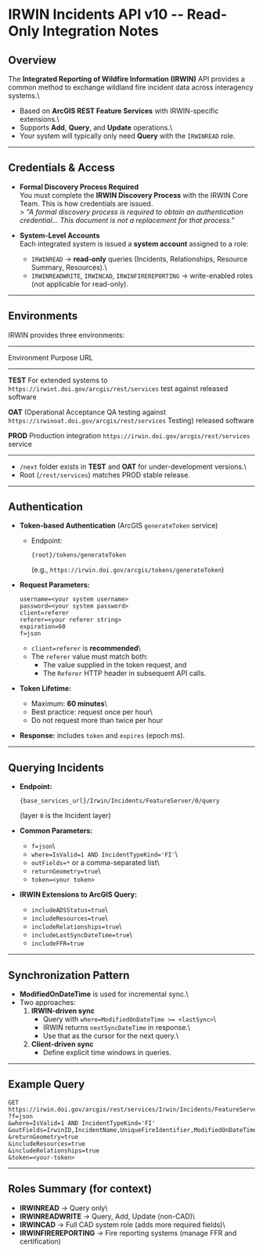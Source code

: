 # IRWIN Incidents API v10 -- Read-Only Integration Notes

## Overview

The **Integrated Reporting of Wildfire Information (IRWIN)** API
provides a common method to exchange wildland fire incident data across
interagency systems.\

- Based on **ArcGIS REST Feature Services** with IRWIN-specific
  extensions.\
- Supports **Add**, **Query**, and **Update** operations.\
- Your system will typically only need **Query** with the `IRWINREAD`
  role.

---

## Credentials & Access

- **Formal Discovery Process Required**\
  You must complete the **IRWIN Discovery Process** with the IRWIN
  Core Team. This is how credentials are issued.\
  \> _"A formal discovery process is required to obtain an
  authentication credential... This document is not a replacement for
  that process."_

- **System-Level Accounts**\
  Each integrated system is issued a **system account** assigned to a
  role:

  - `IRWINREAD` → **read-only** queries (Incidents, Relationships,
    Resource Summary, Resources).\
  - `IRWINREADWRITE`, `IRWINCAD`, `IRWINFIREREPORTING` →
    write-enabled roles (not applicable for read-only).

---

## Environments

IRWIN provides three environments:

---

Environment Purpose URL

---

**TEST** For extended systems to `https://irwint.doi.gov/arcgis/rest/services`
test against released
software

**OAT** (Operational Acceptance QA testing against `https://irwinoat.doi.gov/arcgis/rest/services`
Testing) released software

**PROD** Production integration `https://irwin.doi.gov/arcgis/rest/services`
service

---

- `/next` folder exists in **TEST** and **OAT** for under-development
  versions.\
- Root (`/rest/services`) matches PROD stable release.

---

## Authentication

- **Token-based Authentication** (ArcGIS `generateToken` service)

  - Endpoint:

        {root}/tokens/generateToken

    (e.g., `https://irwin.doi.gov/arcgis/tokens/generateToken`)

- **Request Parameters:**

  ```text
  username=<your system username>
  password=<your system password>
  client=referer
  referer=<your referer string>
  expiration=60
  f=json
  ```

  - `client=referer` is **recommended**\
  - The `referer` value must match both:
    - The value supplied in the token request, and
    - The `Referer` HTTP header in subsequent API calls.

- **Token Lifetime:**

  - Maximum: **60 minutes**\
  - Best practice: request once per hour\
  - Do not request more than twice per hour

- **Response:** includes `token` and `expires` (epoch ms).

---

## Querying Incidents

- **Endpoint:**

      {base_services_url}/Irwin/Incidents/FeatureServer/0/query

  (layer `0` is the Incident layer)

- **Common Parameters:**

  - `f=json`\
  - `where=IsValid=1 AND IncidentTypeKind='FI'`\
  - `outFields=*` or a comma-separated list\
  - `returnGeometry=true`\
  - `token=<your token>`

- **IRWIN Extensions to ArcGIS Query:**

  - `includeADSStatus=true`\
  - `includeResources=true`\
  - `includeRelationships=true`\
  - `includeLastSyncDateTime=true`\
  - `includeFFR=true`

---

## Synchronization Pattern

- **ModifiedOnDateTime** is used for incremental sync.\
- Two approaches:
  1.  **IRWIN-driven sync**
      - Query with `where=ModifiedOnDateTime >= <lastSync>`\
      - IRWIN returns `nextSyncDateTime` in response.\
      - Use that as the cursor for the next query.\
  2.  **Client-driven sync**
      - Define explicit time windows in queries.

---

## Example Query

```http
GET https://irwin.doi.gov/arcgis/rest/services/Irwin/Incidents/FeatureServer/0/query
?f=json
&where=IsValid=1 AND IncidentTypeKind='FI'
&outFields=IrwinID,IncidentName,UniqueFireIdentifier,ModifiedOnDateTime
&returnGeometry=true
&includeResources=true
&includeRelationships=true
&token=<your-token>
```

---

## Roles Summary (for context)

- **IRWINREAD** → Query only\
- **IRWINREADWRITE** → Query, Add, Update (non-CAD)\
- **IRWINCAD** → Full CAD system role (adds more required fields)\
- **IRWINFIREREPORTING** → Fire reporting systems (manage FFR and
  certification)
